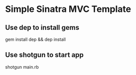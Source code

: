 Simple Sinatra MVC Template
============================

Use dep to install gems
-----------------------------
gem install dep && dep install 


Use shotgun to start app
-----------------------------
shotgun main.rb 
